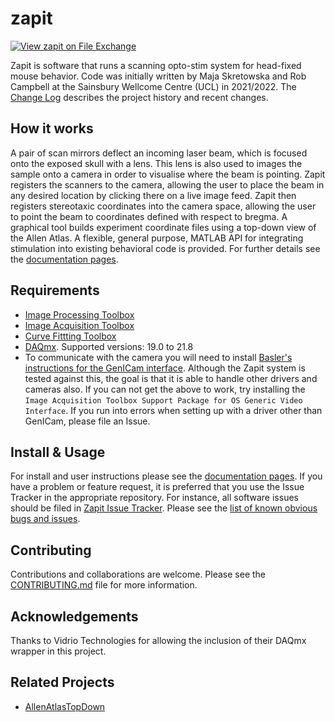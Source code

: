 # zapit
[![View zapit on File Exchange](https://www.mathworks.com/matlabcentral/images/matlab-file-exchange.svg)](https://uk.mathworks.com/matlabcentral/fileexchange/122142-zapit)

Zapit is software that runs a scanning opto-stim system for head-fixed mouse behavior.
Code was initially written by Maja Skretowska and Rob Campbell at the Sainsbury Wellcome Centre (UCL) in 2021/2022.
The [Change Log](CHANGELOG.md) describes the project history and recent changes.


## How it works
A pair of scan mirrors deflect an incoming laser beam, which is focused onto the exposed skull with a lens.
This lens is also used to images the sample onto a camera in order to visualise where the beam is pointing.
Zapit registers the scanners to the camera, allowing the user to place the beam in any desired location by clicking there on a live image feed.
Zapit then registers stereotaxic coordinates into the camera space, allowing the user to point the beam to coordinates defined with respect to bregma. 
A graphical tool builds experiment coordinate files using a top-down view of the Allen Atlas.
A flexible, general purpose, MATLAB API for integrating stimulation into existing behavioral code is provided.
For further details see the [documentation pages](https://zapit.gitbook.io/user-guide/).


## Requirements
* [Image Processing Toolbox](https://www.mathworks.com/help/images/index.html)
* [Image Acquisition Toolbox](https://www.mathworks.com/products/image-acquisition.html)
* [Curve Fittting Toolbox](https://www.mathworks.com/help/curvefit/)
* [DAQmx](https://www.ni.com/en-gb/support/downloads/drivers/download.ni-daqmx.html). Supported versions: 19.0 to 21.8
* To communicate with the camera you will need to install [Basler's instructions for the GenICam interface](https://www.baslerweb.com/en/downloads/document-downloads/using-pylon-gentl-producers-for-basler-cameras-with-matlab/).
Although the Zapit system is tested against this, the goal is that it is able to handle other drivers and cameras also.
If you can not get the above to work, try installing the `Image Acquisition Toolbox Support Package for OS Generic Video Interface`.
If you run into errors when setting up with a driver other than GenICam, please file an Issue.


## Install & Usage
For install and user instructions please see the [documentation pages](https://zapit.gitbook.io/user-guide/).
If you have a problem or feature request, it is preferred that you use the Issue Tracker in the appropriate repository. 
For instance, all software issues should be filed in [Zapit Issue Tracker](https://github.com/Zapit-Optostim/zapit/issues).
Please see the [list of known obvious bugs and issues](https://github.com/Zapit-Optostim/zapit/issues?q=is%3Aissue+is%3Aopen+label%3A%22Known+obvious+issue%22).


## Contributing
Contributions and collaborations are welcome.
Please see the [CONTRIBUTING.md](CONTRIBUTING.md) file for more information.


## Acknowledgements
Thanks to Vidrio Technologies for allowing the inclusion of their DAQmx wrapper in this project.


## Related Projects
* [AllenAtlasTopDown](https://github.com/Zapit-Optostim/AllenAtlasTopDown)

